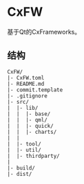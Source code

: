 # CxFW
基于Qt的CxFrameworks。


## 结构

```
CxFW/
|- CxFW.toml
|- README.md
|- commit.template
|- .gitignore
|- src/
|  |- lib/
|  |  |- base/
|  |  |- qml/
|  |  |- quick/
|  |  |- charts/
|  |
|  |- tool/
|  |- util/
|  |- thirdparty/
|
|- build/
|- dist/
```
